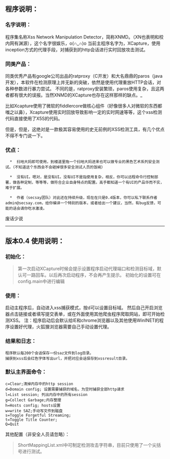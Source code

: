 ## 程序说明： ##

### 名字说明： ###
程序集名称Xss Network Manipulation Detector，简称XNMD。（XN也表明和校内网有渊源），这个名字很娱乐，o(∩_∩)o
当前主程序名字为，XCapture，使用inception方式的代理手段，对捕获到的http会话进行实时回放攻击测试。
### 同类产品： ###
同类优秀产品有google公司出品的ratproxy（C开发）和大名鼎鼎的paros（java开发），本软件在检测原理上并无新的突破，依然是使用代理重放HTTP会话，对各种参数进行暴力尝试。
不同的是，ratproxy安装繁琐，paros使用复杂，且这两者都有很大的误报。当然XNMD的XCapture也存在这样那样的缺点。_

比如Xcapture使用了微软的fiddlercore做核心组件（好像很多人对微软的东西都嗤之以鼻），Xcapture使用实时回放导致影响一定的实时网速等等，这个xss检测代码直接使用了X5S的代码。

但是，但是，这绝对是一款极其容易使用的史无前例的XSS检测工具，有几个优点不得不专门说一下。
### 优点： ###
```
  *  扫地大妈即可使用，到楼道里拖一个扫地大妈进来也可以做专业的黑色艺术系列安全测试。（不知道这个东西会不会砸掉很多安全测试人员的饭碗）

  *  没有UI。嗯对，是没有UI。没有UI不是指使用复杂，相反，你可以远程命令行控制部署，做各种定制，等等等，做符合企业自身特点的配置。高手都知道一个有UI的产品华而不实，难于扩展。

  *  作者（secsay团队）对此还在持续升级，现在在只是0.4版本，你可以私下联系作者admin@secsay.com，给你编译一个特别的版本，或者给出一个建议，当然，有bug反馈，可能的话会请你吃冰激凌。
```
废话少说

---

## 版本0.4 使用说明： ##

### 初始化： ###

> 第一次启动XCapture时候会提示设置程序启动代理端口和检测目标域，默认可一路回车。以后再次启动程序，不会再产生提示。
> 初始化的设置可在config.main中进行编辑

### 使用： ###
启动主程序后，自动进入xss捕获模式，按d可以设置目标域。
然后自己开启浏览器点击链接或者填写提交表单，或在外面使用其他爬虫程序爬取网站，即可开始检测XSS。
注：程序启动后会默认给IE和chrome浏览器以及其他使用WinINET的程序设置好代理，火狐狸浏览器需要自己手动设置代理。


### 结果和日志： ###
```
程序默认每200个会话保存一份saz文件到log目录。
捕获到xss后会红色字体写出url，并把对应会话保存到xssresult目录。
```

### 默认主界面命令： ###
```
c=Clear;清掉内存中的http session
d=Domain config; 设置需要捕获的域名，为空时捕获全部http请求
l=List session; 列出内存中的所有session
g=Collect Garbage;内存整理
h=Hosts config; hosts设置
w=write SAZ;手动写文件到磁盘
s=Toggle Forgetful Streaming; 
t=Toggle Title Counter; 
Q=Quit
```
其他配置（非安全人员请忽略）：
> ShortMappingList.xml中可制定检测攻击字符串，目前只使用了一个尖括号进行测试。

